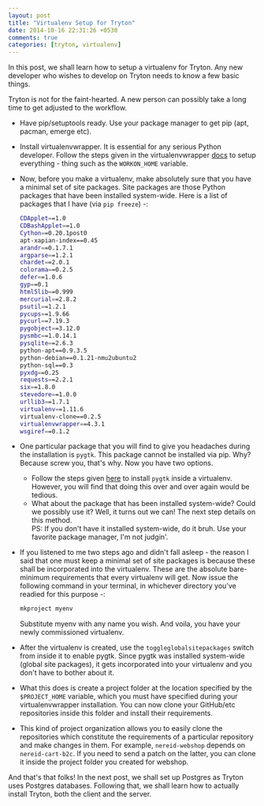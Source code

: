 ```yaml
---
layout: post
title: "Virtualenv Setup for Tryton"
date: 2014-10-16 22:31:26 +0530
comments: true
categories: [tryton, virtualenv] 
---
```


In this post, we shall learn how to setup a virtualenv for Tryton. Any new developer
who wishes to develop on Tryton needs to know a few basic things.

<!--more-->

Tryton is not for the faint-hearted. A new person can possibly take a long time to get adjusted
to the workflow.

* Have pip/setuptools ready. Use your package manager to get pip (apt, pacman, emerge
  etc).
* Install virtualenvwrapper. It is essential for any serious Python developer.
  Follow the steps given in the virtualenvwrapper [docs](http://virtualenvwrapper.readthedocs.org/en/latest/install.html)
  to setup everything - thing such as the `WORKON_HOME` variable.
* Now, before you make a virtualenv, make absolutely sure that you have a minimal
  set of site packages. Site packages are those Python packages that have been
  installed system-wide. Here is a list of packages that I have (via `pip freeze`) -:

  ``` bash global pip freeze
  CDApplet==1.0
  CDBashApplet==1.0
  Cython==0.20.1post0
  apt-xapian-index==0.45
  arandr==0.1.7.1
  argparse==1.2.1
  chardet==2.0.1
  colorama==0.2.5
  defer==1.0.6
  gyp==0.1
  html5lib==0.999
  mercurial==2.8.2
  psutil==1.2.1
  pycups==1.9.66
  pycurl==7.19.3
  pygobject==3.12.0
  pysmbc==1.0.14.1
  pysqlite==2.6.3
  python-apt==0.9.3.5
  python-debian==0.1.21-nmu2ubuntu2
  python-sql==0.3
  pyxdg==0.25
  requests==2.2.1
  six==1.8.0
  stevedore==1.0.0
  urllib3==1.7.1
  virtualenv==1.11.6
  virtualenv-clone==0.2.5
  virtualenvwrapper==4.3.1
  wsgiref==0.1.2
  ```
* One particular package that you will find to give you headaches during the installation
  is `pygtk`. This package cannot be installed via pip. Why? Because screw you, that's why.
  Now you have two options.
  + Follow the steps given [here](https://gist.github.com/ches/1094799) to install `pygtk` 
    inside a virtualenv. However, you will find that doing this over and over again would
    be tedious.
  + What about the package that has been installed system-wide? Could we possibly use it?
    Well, it turns out we can! The next step details on this method.  
    PS: If you don't have it installed system-wide, do it bruh. Use your favorite package manager,
    I'm not judgin'.
* If you listened to me two steps ago and didn't fall asleep - the reason I said that
  one must keep a minimal set of site packages is because these shall be incorporated
  into the virtualenv. These are the absolute bare-minimum requirements that every
  virtualenv will get. Now issue the following command in your terminal, in whichever
  directory you've readied for this purpose -:

  ``` bash [virtualenv]
  mkproject myenv
  ```

  Substitute myenv with any name you wish. And voila, you have your newly commissioned
  virtualenv.
* After the virtualenv is created, use the `toggleglobalsitepackages` switch from inside
  it to enable pygtk. Since pygtk was installed system-wide (global site packages), it gets
  incorporated into your virtualenv and you don't have to bother about it.

* What this does is create a project folder at the location specified by the `$PROJECT_HOME`
  variable, which you must have specified during your virtualenvwrapper installation. You can
  now clone your GitHub/etc repositories inside this folder and install their requirements.

* This kind of project organization allows you to easily clone the repositories
  which constitute the requirements of a particular repository and make changes in them.
  For example, `nereid-webshop` depends on `nereid-cart-b2c`. If you need to send a patch
  on the latter, you can clone it inside the project folder you created for webshop.

And that's that folks! In the next post, we shall set up Postgres as Tryton uses
Postgres databases. Following that, we shall learn how to actually install Tryton, 
both the client and the server.
  

